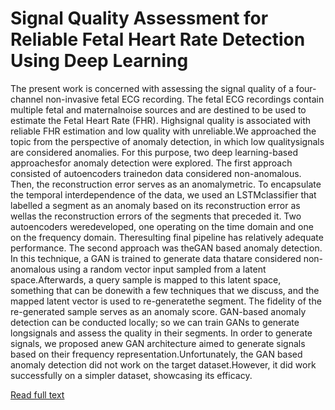 # Signal Quality Assessment for Reliable Fetal Heart Rate Detection Using Deep Learning

The present work is concerned with assessing the signal quality of a four-channel non-invasive fetal ECG recording. The fetal ECG recordings contain multiple fetal and maternalnoise sources and are destined to be used to estimate the Fetal Heart Rate (FHR). Highsignal quality is associated with reliable FHR estimation and low quality with unreliable.We approached the topic from the perspective of anomaly detection, in which low qualitysignals are considered anomalies. For this purpose, two deep learning-based approachesfor anomaly detection were explored. The first approach consisted of autoencoders trainedon data considered non-anomalous. Then, the reconstruction error serves as an anomalymetric.  To encapsulate the temporal interdependence of the data, we used an LSTMclassifier that labelled a segment as an anomaly based on its reconstruction error as wellas the reconstruction errors of the segments that preceded it.  Two autoencoders weredeveloped, one operating on the time domain and one on the frequency domain.  Theresulting final pipeline has relatively adequate performance. The second approach was theGAN based anomaly detection. In this technique, a GAN is trained to generate data thatare considered non-anomalous using a random vector input sampled from a latent space.Afterwards, a query sample is mapped to this latent space, something that can be donewith a few techniques that we discuss, and the mapped latent vector is used to re-generatethe segment. The fidelity of the re-generated sample serves as an anomaly score. GAN-based anomaly detection can be conducted locally; so we can train GANs to generate longsignals and assess the quality in their segments. In order to generate signals, we proposed anew GAN architecture aimed to generate signals based on their frequency representation.Unfortunately, the GAN based anomaly detection did not work on the target dataset.However, it did work successfully on a simpler dataset, showcasing its efficacy.

[Read full text](10.13140/RG.2.2.31561.67683)
